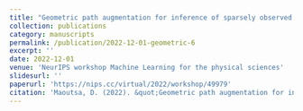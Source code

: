 ```yaml
---
title: "Geometric path augmentation for inference of sparsely observed stochastic nonlinear systems"
collection: publications
category: manuscripts
permalink: /publication/2022-12-01-geometric-6
excerpt: ''
date: 2022-12-01
venue: 'NeurIPS workshop Machine Learning for the physical sciences'
slidesurl: ''
paperurl: 'https://nips.cc/virtual/2022/workshop/49979'
citation: 'Maoutsa, D. (2022). &quot;Geometric path augmentation for inference of sparsely observed stochastic nonlinear systems.&quot; <i>NeurIPS workshop Machine Learning for the physical sciences</i>. 4.4 (2022): 043035.'
---
```

